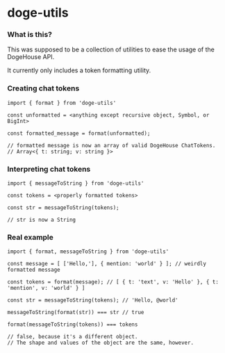 # doge-utils

### What is this?

This was supposed to be a collection of utilities to ease the usage of the DogeHouse API.

It currently only includes a token formatting utility.

### Creating chat tokens

```
import { format } from 'doge-utils'

const unformatted = <anything except recursive object, Symbol, or BigInt>

const formatted_message = format(unformatted);

// formatted message is now an array of valid DogeHouse ChatTokens.
// Array<{ t: string; v: string }>
```

### Interpreting chat tokens

```
import { messageToString } from 'doge-utils'

const tokens = <properly formatted tokens>

const str = messageToString(tokens);

// str is now a String
```

### Real example

```
import { format, messageToString } from 'doge-utils'

const message = [ ['Hello,'], { mention: 'world' } ]; // weirdly formatted message

const tokens = format(message); // [ { t: 'text', v: 'Hello' }, { t: 'mention', v: 'world' } ]

const str = messageToString(tokens); // 'Hello, @world'

messageToString(format(str)) === str // true

format(messageToString(tokens)) === tokens

// false, because it's a different object.
// The shape and values of the object are the same, however.
```
